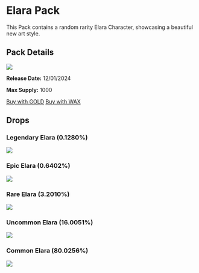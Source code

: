 # Elara Pack

This Pack contains a random rarity Elara Character, showcasing a beautiful new art style.

## Pack Details

<a href="https://wax.atomichub.io/explorer/template/wax-mainnet/brpg/Elara-Pack_859168">
    <img src="https://atomichub-ipfs.com/ipfs/QmbrJDEDhnEmV6Y88MYC84DqGQ6hMuVERpGcC2BZL3LXvu" />
</a>

**Release Date:** 12/01/2024

**Max Supply:** 1000

[Buy with GOLD](https://nfthive.io/drop/10223)
[Buy with WAX](https://nfthive.io/drop/10224)

## Drops

### Legendary Elara (0.1280%)

<a href="https://wax.atomichub.io/explorer/template/wax-mainnet/brpg/Elara_859164">
    <img src="https://atomichub-ipfs.com/ipfs/QmR5116M67RYuRaVeEGwsQZQwLfRZeF77gFK5wp3MPbTXz" />
</a>

### Epic Elara (0.6402%)

<a href="https://wax.atomichub.io/explorer/template/wax-mainnet/brpg/Elara_859163">
    <img src="https://atomichub-ipfs.com/ipfs/QmXPjH7AnuA1Ki8t2HkPgiGoBYjzYfNdcEiGwW94cbJUTU" />
</a>

### Rare Elara (3.2010%)

<a href="https://wax.atomichub.io/explorer/template/wax-mainnet/brpg/Elara_859162">
    <img src="https://atomichub-ipfs.com/ipfs/QmTPSqH8QSARGYEH9LQkuHLCovpwxDfbzdUcnL6HduG2fm" />
</a>

### Uncommon Elara (16.0051%)

<a href="https://wax.atomichub.io/explorer/template/wax-mainnet/brpg/Elara_859160">
    <img src="https://atomichub-ipfs.com/ipfs/QmNcHBfHWGJJR8ZcnDcCH5aY4qvtiD4moVRNa1YKrWzEKR" />
</a>

### Common Elara (80.0256%)

<a href="https://wax.atomichub.io/explorer/template/wax-mainnet/brpg/Elara_859161">
    <img src="https://atomichub-ipfs.com/ipfs/QmdHrQhnqMSdDL9HNvTiRa6TFAH55Pu9Ac3nA8A6FQK8UN" />
</a>

